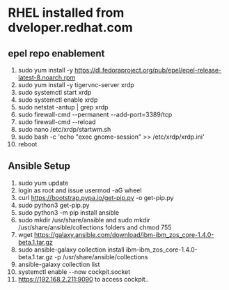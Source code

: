 # RHEL installed from dveloper.redhat.com 

## epel repo enablement

1. sudo yum install -y https://dl.fedoraproject.org/pub/epel/epel-release-latest-8.noarch.rpm
2. sudo yum install -y tigervnc-server xrdp
3. sudo systemctl start xrdp
4. sudo systemctl enable xrdp
5. sudo netstat -antup | grep xrdp
6. sudo firewall-cmd --permanent --add-port=3389/tcp
7. sudo firewall-cmd --reload
8. sudo nano /etc/xrdp/startwm.sh 
9. sudo bash -c 'echo "exec gnome-session" >> /etc/xrdp/xrdp.ini'
10. reboot

## Ansible Setup

1. sudo yum update
2. login as root and issue usermod -aG wheel <username>
3. curl https://bootstrap.pypa.io/get-pip.py -o get-pip.py
4. sudo python3 get-pip.py
5. sudo python3 -m pip install ansible
6. sudo mkdir /usr/share/ansible and sudo mkdir /usr/share/ansible/collections folders and chmod 755
7. wget https://galaxy.ansible.com/download/ibm-ibm_zos_core-1.4.0-beta.1.tar.gz
8. sudo ansible-galaxy collection install ibm-ibm_zos_core-1.4.0-beta.1.tar.gz -p /usr/share/ansible/collections
9. ansible-galaxy collection list
10. systemctl enable --now cockpit.socket
11. https://192.168.2.211:9090 to access cockpit..
